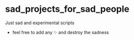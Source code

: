 # sad_projects_for_sad_people
Just sad and experimental scripts 

* feel free to add any ✨ and destroy the sadness  
